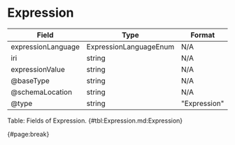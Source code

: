 <!--
    ATTENTION: This file was generated via gradle!
               Do NOT manually edit this file! Any such changes will be overwritten!
-->

# Expression

| Field | Type | Format | Required |
| ------- | ------- | ------- | --- |
| expressionLanguage | ExpressionLanguageEnum | N/A | No |
| iri | string | N/A | No |
| expressionValue | string | N/A | No |
| @baseType | string | N/A | No |
| @schemaLocation | string | N/A | No |
| @type | string | "Expression" | Yes |

Table: Fields of Expression. {#tbl:Expression.md:Expression}

{#page:break}
